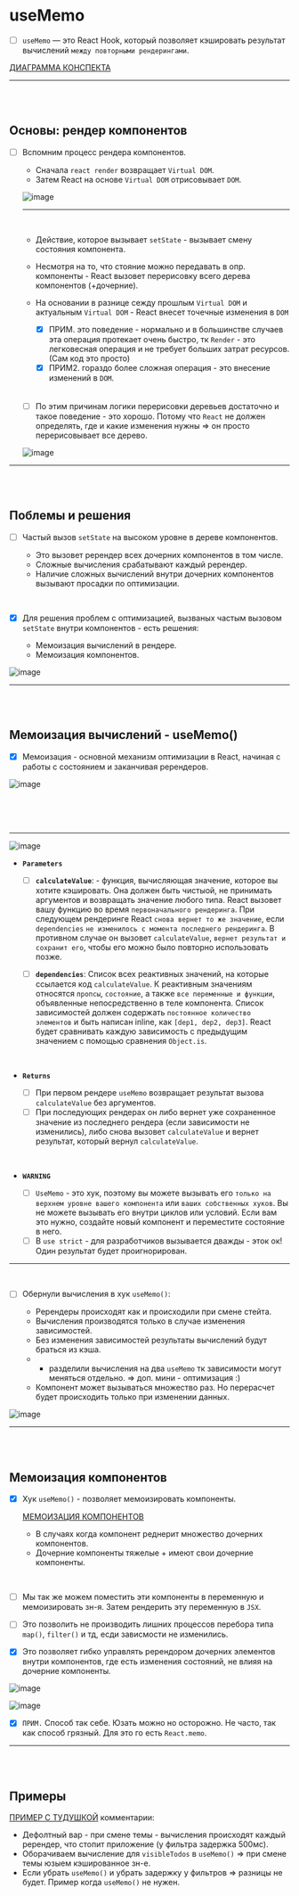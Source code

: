# useMemo

- [ ] `useMemo` — это React Hook, который позволяет кэшировать результат вычислений `между повторными рендерингами`.

[ДИАГРАММА КОНСПЕКТА](https://app.diagrams.net/#G1pV6Ep0m_NINBD6s0aCC9WMJJxvsJjNbH#%7B%22pageId%22%3A%22VT9J4h6Pbm1LJgYql30u%22%7D)

<hr>
<br>
<br>

<h2>Основы: рендер компонентов</h2>

- [ ] Вспомним процесс рендера компонентов.

  + Сначала `react render` возвращает `Virtual DOM`.
  + Затем React на основе `Virtual DOM` отрисовывает `DOM`.

  ![image](https://github.com/acidshotgun/react-hooks-new/assets/117285472/39da32cd-a8de-4c1c-a880-b23ae45d757e)

  <hr>
  <br>

  + Действие, которое вызывает `setState` - вызывает смену состояния компонента.
  + Несмотря на то, что стояние можно передавать в опр. компоненты - React вызовет перерисовку всего дерева компонентов (+дочерние).
  + На основании в разнице сежду прошлым `Virtual DOM` и актуальным `Virtual DOM` - React внесет точечные изменения в `DOM`
     
    + [x] ПРИМ. это поведение - нормально и в большинстве случаев эта операция протекает очень быстро, тк `Render` - это легковесная операция и не требует больших затрат ресурсов. (Сам код это просто)
    + [x] ПРИМ2. гораздо более сложная операция - это внесение изменений в `DOM`.
   
  <br>
  <br>
  
  - [ ]  По этим причинам логики перерисовки деревьев достаточно и такое поведение - это хорошо. Потому что `React` не должен определять, где и какие изменения нужны => он просто перерисовывает все дерево.
     
  ![image](https://github.com/acidshotgun/react-hooks-new/assets/117285472/1d8904e0-fe8b-496d-a701-d5d032b85ba7)

<hr>
<br>
<br>

<h2>Поблемы и решения</h2>

- [ ] Частый вызов `setState` на высоком уровне в дереве компонентов.

  + Это вызовет ререндер всех дочерних компонентов в том числе.
  + Сложные вычисления срабатывают каждый ререндер. 
  + Наличие сложных вычислений внутри дочерних компонентов вызывают просадки по оптимизации.

<br>

- [x] Для решения проблем с оптимизацией, вызваных частым вызовом `setState` внутри компонентов - есть решения:

  + Мемоизация вычислений в рендере.
  + Мемоизация компонентов.
     
![image](https://github.com/acidshotgun/react-hooks-new/assets/117285472/677bfaff-dd3f-427d-a5bf-b4b6db444625)

<hr>
<br>
<br>

<h2>Мемоизация вычислений - useMemo()</h2>

- [x] Мемоизация - основной механизм оптимизации в React, начиная с работы с состоянием и заканчивая ререндеров.

![image](https://github.com/acidshotgun/react-hooks-new/assets/117285472/7f2ffefc-e56a-4ef8-85b5-4773e8917a24)

<br>
<br>
<br>

<hr>

![image](https://github.com/acidshotgun/react-hooks-new/assets/117285472/b3fd1949-e15e-412e-8a5c-a330ebb86e2e)

+ **``Parameters``**

  - [ ] **`calculateValue`**: - функция, вычисляющая значение, которое вы хотите кэшировать. Она должен быть чистыой, не принимать аргументов и возвращать значение любого типа. React вызовет вашу функцию во время `первоначального рендеринга`. При следующем рендеринге React `снова вернет то же значение`, если `dependencies` `не изменилось с момента последнего рендеринга`. В противном случае он вызовет `calculateValue`, `вернет результат и сохранит его`, чтобы его можно было повторно использовать позже.
  
  - [ ] **`dependencies`**: Список всех реактивных значений, на которые ссылается код `calculateValue`. К реактивным значениям относятся `пропсы`, `состояние`, а также `все переменные и функции`, объявленные непосредственно в теле компонента. Список зависимостей должен содержать `постоянное количество элементов` и быть написан inline, как `[dep1, dep2, dep3]`. React будет сравнивать каждую зависимость с предыдущим значением с помощью сравнения `Object.is`.
 
<br>

+ **``Returns``**

  - [ ] При первом рендере `useMemo` возвращает результат вызова `calculateValue` без аргументов.
  - [ ] При последующих рендерах он либо вернет уже сохраненное значение из последнего рендера (если зависимости не изменились), либо снова вызовет `calculateValue` и вернет результат, который вернул `calculateValue`.

<br>

+ **``WARNING``**

  - [ ] `UseMemo` - это хук, поэтому вы можете вызывать его `только на верхнем уровне вашего компонента` или `ваших собственных хуков`. Вы не можете вызывать его внутри циклов или условий. Если вам это нужно, создайте новый компонент и переместите состояние в него.
  - [ ] В `use strict` - для разработчиков вызывается дважды - эток ок! Один результат будет проигнорирован.

<hr>

<br>

- [ ] Обернули вычисления в хук `useMemo()`:

  + Ререндеры происходят как и происходили при смене стейта.
  + Вычисления производятся только в случае изменения зависимостей.
  + Без изменения зависимостей результаты вычислений будут браться из кэша.
  + + разделили вычисления на два `useMemo` тк зависимости могут меняться отдельно. => доп. мини - оптимизация :)
  + Компонент может вызываться множество раз. Но перерасчет будет происходить только при изменении данных.

![image](https://github.com/acidshotgun/react-hooks-new/assets/117285472/9678e3bf-e80a-4799-879a-dc979c0d2699)

<hr>
<br>
<br>

<h2>Мемоизация компонентов</h2>

- [x] Хук `useMemo()` - позволяет мемоизировать компоненты.

  [МЕМОИЗАЦИЯ КОМПОНЕНТОВ](https://codesandbox.io/p/sandbox/memoiz-components-tlrjdn?file=%2Fsrc%2FApp.tsx%3A34%2C2)

  + В случаях когда компонент реднерит множество дочерних компонентов.
  + Дочерние компоненты тяжелые + имеют свои дочерние компоненты.

<br>

- [ ] Мы так же можем поместить эти компоненты в переменную и мемоизировать зн-я. Затем рендерить эту переменную в `JSX`.
- [ ] Это позволить не производить лишних процессов перебора типа `map()`, `filter()` и тд, есди зависмости не изменились.

- [x] Это позволяет гибко управлять ререндором дочерних элементов внутри компонентов, где есть изменения состояний, не влияя на дочерние компоненты.

![image](https://github.com/acidshotgun/react-hooks-new/assets/117285472/9b4f66d8-aace-48d3-88bc-4d860cdc7abe)

![image](https://github.com/acidshotgun/react-hooks-new/assets/117285472/40055865-e20d-4079-802a-bf237f5e4d53)

- [x] `ПРИМ.` Способ так себе. Юзать можно но осторожно. Не часто, так как способ грязный. Для это го есть `React.memo`.

<hr>
<br>
<br>

<h2>Примеры</h2>

[ПРИМЕР С ТУДУШКОЙ](https://codesandbox.io/p/sandbox/todo-memo-392yxx?file=%2Fsrc%2FTodoList.js%3A14%2C12) комментарии:

  + Дефолтный вар - при смене темы - вычисления происходят каждый ререндер, что стопит приложение (у фильтра задержка 500мс).
  + Оборачиваем вычисление для `visibleTodos` в `useMemo()` => при смене темы юзыем кэшированное зн-е.
  + Если убрать `useMemo()` и убрать задержку у фильтров => разницы не будет. Пример когда `useMemo()` не нужен.

